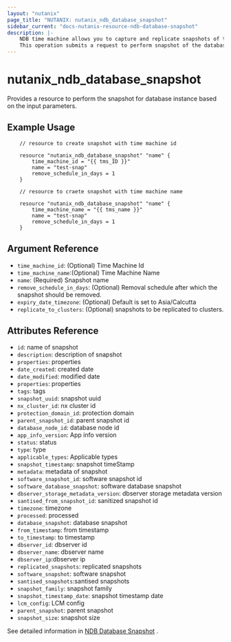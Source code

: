 ```yaml
---
layout: "nutanix"
page_title: "NUTANIX: nutanix_ndb_database_snapshot"
sidebar_current: "docs-nutanix-resource-ndb-database-snapshot"
description: |-
    NDB time machine allows you to capture and replicate snapshots of the source database across multiple clusters (as defined in the DAM policy) at the time and frequency specified in the schedule. 
    This operation submits a request to perform snapshot of the database instance in Nutanix database service (NDB).
---
```


# nutanix_ndb_database_snapshot

Provides a resource to perform the snapshot for database instance based on the input parameters. 

## Example Usage

```hcl
    // resource to create snapshot with time machine id

    resource "nutanix_ndb_database_snapshot" "name" {
        time_machine_id = "{{ tms_ID }}"
        name = "test-snap"
        remove_schedule_in_days = 1
    }

    // resource to craete snapshot with time machine name

    resource "nutanix_ndb_database_snapshot" "name" {
        time_machine_name = "{{ tms_name }}"
        name = "test-snap"
        remove_schedule_in_days = 1
    }

```

## Argument Reference

* `time_machine_id`: (Optional) Time Machine Id
* `time_machine_name`:(Optional) Time Machine Name
* `name`: (Required) Snapshot name
* `remove_schedule_in_days`: (Optional) Removal schedule after which the snapshot should be removed.
* `expiry_date_timezone`: (Optional) Default is set to Asia/Calcutta
* `replicate_to_clusters`: (Optional) snapshots to be replicated to clusters. 


## Attributes Reference

* `id`: name of snapshot
* `description`: description of snapshot
* `properties`: properties 
* `date_created`: created date
* `date_modified`: modified date
* `properties`: properties 
* `tags`: tags
* `snapshot_uuid`: snapshot uuid 
* `nx_cluster_id`: nx cluster id
* `protection_domain_id`: protection domain
* `parent_snapshot_id`: parent snapshot id
* `database_node_id`: database node id
* `app_info_version`: App info version
* `status`: status
* `type`: type
* `applicable_types`: Applicable types
* `snapshot_timestamp`: snapshot timeStamp
* `metadata`: metadata of snapshot 
* `software_snapshot_id`: software snapshot id
* `software_database_snapshot`: software database snapshot
* `dbserver_storage_metadata_version`: dbserver storage metadata version
* `santised_from_snapshot_id`: sanitized  snapshot id
* `timezone`: timezone
* `processed`: processed
* `database_snapshot`: database snapshot
* `from_timestamp`: from timestamp
* `to_timestamp`: to timestamp
* `dbserver_id`: dbserver id
* `dbserver_name`: dbserver name
* `dbserver_ip`:dbserver ip
* `replicated_snapshots`: replicated snapshots
* `software_snapshot`: software snapshot
* `santised_snapshots`:santised snapshots
* `snapshot_family`: snapshot family
* `snapshot_timestamp_date`: snapshot timestamp date
* `lcm_config`: LCM config
* `parent_snapshot`: parent snapshot
* `snapshot_size`: snapshot size


See detailed information in [NDB Database Snapshot](https://www.nutanix.dev/api_references/ndb/#/7f53689342db9-take-snapshot) .